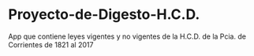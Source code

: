 # Proyecto-de-Digesto-H.C.D.
App que contiene leyes vigentes y no vigentes de la H.C.D. de la Pcia. de Corrientes de 1821 al 2017
